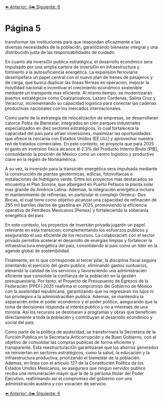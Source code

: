 [⬅️ Anterior: 4](./4.md)[➡️ Siguiente: 6](./6.md)

# Página 5


transformar las instituciones para que respondan eficazmente a las diversas necesidades de la poblacidn,
garantizando bienestar integral y una distribucidn justa de las responsabilidades de cuidado.

En cuanto ala inversiOn publica estratégica, el desarrollo econdmico sera impulsado por una amplia cartera de
inversiOn en infraestructura y fomnento a la autosuficiencia energética. La expansion ferroviaria desempefara un
papel central con el nuevo plan de trenes de pasajeros y de carga, que busca duplicar las lineas férreas en
operacion, mejorar la movilidad nacional e incentivar el crecimiento econdmico sostenible mediante un
transporte mas eficiente. Al mismo tiempo, se modernizaran puertos estratégicos como Coatzacoalcos, Lazaro
Cardenas, Salina Cruz y Veracruz, incrementando su capacidad logistica para conectar las cadenas productivas
nacionales con los mercados internacionales.

Como parte de la estrategia de relocalizacibn de empresas, se desarrollaran catorce Polos de Bienestar,
integrados en cien parques industriales especializados en diez sectores estratégicos, lo cual fortalecera la
capacidad del pais para atraer inversiones, maximizar las oportunidades que ofrece la cercania con Estados
Unidos (EE.UU.] y aprovechar nuestra red de tratados comerciales. En este contexto, se proyecta que para 2025
el gasto en inversion fisica alcance el 2.3% del Producto Interno Bruto [PIB], consolidando la posicién de México
como un centro logistico y productivo clave en la regién de Norteamérica.

A su vez, la inversidn para la transicién energética sera impulsada mediante la construccién de plantas
geotérmicas, edlicas, fotovoltaicas e instalaciones de hidrégeno verde. Entre los proyectos mas destacados se
encuentra el Plan Sonora, que albergard en Puerto Pefasco la planta solar mas grande de América Latina.
Ademias, la integracién energética incluira el mantenimiento de refinerias, en particular el complejo Olmeca-
Dos Bocas, el cual tiene como objetivo alcanzar una capacidad de refinacién de 255 mil barriles diarios de
gasolina en 2025, promoviendo la eficiencia operativa de Petrdleos Mexicanos [Pemex] y fortaleciendo la
soberania energética del pais.

En este contexto, los proyectos de inversién privada jugarén un papel relevante en esta transicion,
complementando los esfuerzos publicos y asegurando el uso eficiente de los recursos. La colaboracién con el
sector privado permitira acelerar el desarrollo de energias limpias y fortalecer la infraestructura energética del
pais, consolidando al pais como un lider en la agenda global de sostenibilidad.

Finalmente, en lo que corresponde al tercer pilar, la disciplina fiscal seguira orientando el ejercicio del gasto
publico, eliminando gastos suntuarios, elevando la calidad de los servicios y favoreciendo una administracién
eficiente que consolide la confianza de la poblacién en la gestién presupuestaria. Por tanto, el Proyecto de
Presupuesto de Egresos de la Federacién (PPEF] 2025 reafirma el compromiso del Gobierno de México con la
austeridad republicana, garantizando que no regresaran los lujos ni los privilegios a la administraci6én publica.
Ademas, se mantendra la separacién entre el poder econdmico y el poder politico, asegurando que la toma
de decisiones responda al interés publico y no a intereses de una minoria. Asi los recursos se destinaran a
programas y obras que beneficien directamente a toda la poblacién y contribuyan al desarrollo econdmico y
social del pais.

Como parte de la politica de austeridad, se transformara la Secretaria de la Funcién Publica en la Secretaria
Anticorrupcién y de Buen Gobierno, con el objetivo de consolidar las compras publicas de forma eficiente y
transparente. Esta reestructuraciOn garantizaraé que los ahorros generados se reinviertan en sectores
estratégicos, como la salud, la educacién y la infraestructura productiva, priorizando el bienestar de la
poblacién. Ademas, en linea con el articulo 127 de la Constitucién Politica de los Estados Unidos Mexicanos, se
asegurara que ningun servidor publico reciba una remuneracién mayor que la de la persona titular del Poder
Ejecutivo, reafirmando asi el compromiso del gobierno con una administracidn austera y con vocacién de
servicio.

[⬅️ Anterior: 4](./4.md)[➡️ Siguiente: 6](./6.md)